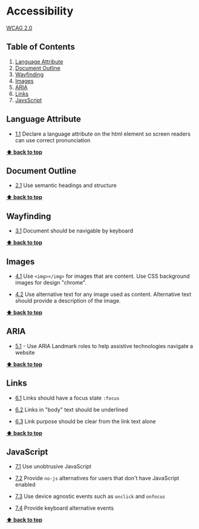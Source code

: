 # Accessibility

[WCAG 2.0](https://www.w3.org/TR/WCAG20/)

## Table of Contents
  1. [Language Attribute](#language-attribute)
  2. [Document Outline](#document-outline)
  3. [Wayfinding](#wayfinding)
  4. [Images](#images)
  5. [ARIA](#aria) 
  6. [Links](#links)
  7. [JavsScript](#javascript) 

## Language Attribute

  <a name="languageAttribute--definition"></a><a name="1.1"></a>
  - [1.1](#languageAttribute--definition) Declare a language attribute on the html element so screen readers can use correct pronunciation

**[⬆ back to top](#table-of-contents)**

## Document Outline

  <a name="documentOutline--definition"></a><a name="2.1"></a>
  - [2.1](#documentOutline--definition) Use semantic headings and structure

**[⬆ back to top](#table-of-contents)**

## Wayfinding

  <a name="wayfinding--definition"></a><a name="3.1"></a>
  - [3.1](#wayfinding--definition) Document should be navigable by keyboard

**[⬆ back to top](#table-of-contents)**

## Images

  <a name="images--html"></a><a name="4.1"></a>
  - [4.1](#images--html) Use `<img></img>` for images that are content. Use CSS background images for design "chrome".
  
  <a name="images--alternatives"></a><a name="4.2"></a>
  - [4.2](#images--alternatives) Use alternative text for any image used as content. Alternative text should provide a description of the image.

**[⬆ back to top](#table-of-contents)**

## ARIA

  <a name="aria--definition"></a><a name="5.1"></a>
  - [5.1](#aria--definition) - Use ARIA Landmark roles to help assistive technologies navigate a website

**[⬆ back to top](#table-of-contents)**

## Links 
 
  <a name="links--focus-state"></a><a name="6.1"></a>
  - [6.1](#links--focus-state) Links should have a focus state `:focus`
  
  <a name="links--in-body"></a><a name="6.2"></a>
  - [6.2](#links--in-body) Links in "body" text should be underlined
  
  <a name="links--purpose"></a><a name="6.3"></a>
  - [6.3](#links--purpose) Link purpose should be clear from the link text alone

**[⬆ back to top](#table-of-contents)**

## JavaScript
 
  <a name="javascript--unobtrusive"></a><a name="7.1"></a>
  - [7.1](#javascript--unobtrusive) Use unobtrusive JavaScript
  
  <a name="javascript--alternative"></a><a name="7.2"></a>
  - [7.2](#javascript--alternative) Provide `no-js` alternatives for users that don't have JavaScript enabled
  
  <a name="javascript--events"></a><a name="7.3"></a>
  - [7.3](#javascript--events) Use device agnostic events such as `onclick` and `onfocus`
  
  <a name="javascript--keyboard-events"></a><a name="7.4"></a>
  - [7.4](#javascript--keyboard-events) Provide keyboard alternative events

  **[⬆ back to top](#table-of-contents)**
